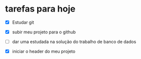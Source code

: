# tarefas para hoje

- [x] Estudar git

- [x] subir meu projeto para o github

- [ ] dar uma estudada na solução do trabalho de banco de dados 

- [x] iniciar o header do meu projeto 
